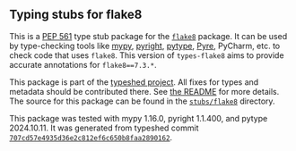 ## Typing stubs for flake8

This is a [PEP 561](https://peps.python.org/pep-0561/)
type stub package for the [`flake8`](https://github.com/pycqa/flake8) package.
It can be used by type-checking tools like
[mypy](https://github.com/python/mypy/),
[pyright](https://github.com/microsoft/pyright),
[pytype](https://github.com/google/pytype/),
[Pyre](https://pyre-check.org/),
PyCharm, etc. to check code that uses `flake8`. This version of
`types-flake8` aims to provide accurate annotations for
`flake8==7.3.*`.

This package is part of the [typeshed project](https://github.com/python/typeshed).
All fixes for types and metadata should be contributed there.
See [the README](https://github.com/python/typeshed/blob/main/README.md)
for more details. The source for this package can be found in the
[`stubs/flake8`](https://github.com/python/typeshed/tree/main/stubs/flake8)
directory.

This package was tested with
mypy 1.16.0,
pyright 1.1.400,
and pytype 2024.10.11.
It was generated from typeshed commit
[`707cd57e4935d36e2c812ef6c650b8faa2890162`](https://github.com/python/typeshed/commit/707cd57e4935d36e2c812ef6c650b8faa2890162).